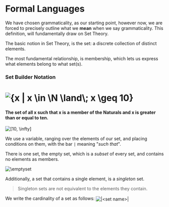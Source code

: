 # Formal Languages

We have chosen grammaticality, as our starting point, however now, we are forced to precisely outline what we **mean** when we say grammaticality. This definition, will fundamentally draw on Set Theory.

The basic notion in Set Theory, is the set: a discrete collection of distinct elements.

The most fundamental relationship, is membership, which lets us express what elements belong to what set(s).
### Set Builder Notation
# <img align="center" src="https://i.upmath.me/svg/%7Bx%20%7C%20x%20%5Cin%20%5CN%20%5Cland%5C%3B%20x%20%5Cgeq%2010%7D" alt="{x | x \in \N \land\; x \geq 10}" />
#### The set of all x such that x is a member of the Naturals and x is greater than or equal to ten. 


<img align="center" src="https://i.upmath.me/svg/%5B10%2C%20%5Cinfty%5D" alt="[10, \infty]" />

We use a variable, ranging over the elements of our set, and placing conditions on them, with the bar `|` meaning "*such that*".

There is one set, the empty set, which is a *subset* of every set, and contains no elements as members.

<img align="center" src="https://i.upmath.me/svg/%5Cemptyset" alt="\emptyset" />

Additionally, a set that contains a single element, is a *singleton* set.
> Singleton sets are not equivalent to the elements they contain.

We write the cardinality of a set as follows: <img align="center" src="https://i.upmath.me/svg/%7C%3Cset%20name%3E%7C" alt="|&lt;set name&gt;|" />